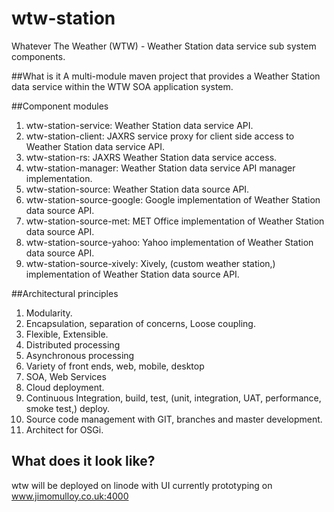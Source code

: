 wtw-station
===========

Whatever The Weather (WTW) - Weather Station data service sub system components.

##What is it
A multi-module maven project that provides a Weather Station data service within the WTW SOA application system. 

##Component modules
1. wtw-station-service: Weather Station data service API. 
2. wtw-station-client: JAXRS service proxy for client side access to Weather Station data service API. 
3. wtw-station-rs: JAXRS Weather Station data service access.
4. wtw-station-manager: Weather Station data service API manager implementation.
5. wtw-station-source: Weather Station data source API. 
6. wtw-station-source-google: Google implementation of Weather Station data source API. 
7. wtw-station-source-met: MET Office implementation of Weather Station data source API. 
8. wtw-station-source-yahoo: Yahoo implementation of Weather Station data source API. 
8. wtw-station-source-xively: Xively, (custom weather station,) implementation of Weather Station data source API. 

##Architectural principles
1. Modularity.
2. Encapsulation, separation of concerns, Loose coupling.
3. Flexible, Extensible.
4. Distributed processing
5. Asynchronous processing
6. Variety of front ends, web, mobile, desktop
7. SOA, Web Services
8. Cloud deployment.
9. Continuous Integration, build, test, (unit, integration, UAT, performance, smoke test,) deploy.
10. Source code management with GIT, branches and master development.
11. Architect for OSGi.

## What does it look like?
wtw will be deployed on linode with UI currently prototyping on www.jimomulloy.co.uk:4000
